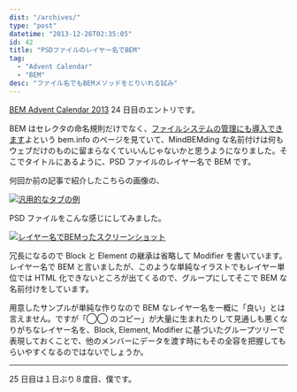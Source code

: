```yaml
---
dist: "/archives/"
type: "post"
datetime: "2013-12-26T02:35:05"
id: 42
title: "PSDファイルのレイヤー名でBEM"
tag:
  - "Advent Calendar"
  - "BEM"
desc: "ファイル名でもBEMメソッドをとりいれる試み"
---
```


[BEM Advent Calendar 2013](http://www.adventar.org/calendars/61) 24 日目のエントリです。

BEM はセレクタの命名規則だけでなく、[ファイルシステムの管理にも導入できます](http://bem.info/method/filesystem/)よという bem.info のページを見ていて、MindBEMding な名前付けは何もウェブだけのものに留まらなくていいんじゃないかと思うようになりました。そこでタイトルにあるように、PSD ファイルのレイヤー名で BEM です。

何回か前の記事で紹介したこちらの画像の、

<a href="/img/multiple-tabs/01.png"><img src="/img/multiple-tabs/01.png" alt="汎用的なタブの例" /></a>

PSD ファイルをこんな感じにしてみました。

<a href="/img/bem-layer-psd/01.png"><img src="/img/bem-layer-psd/01.png" alt="レイヤー名でBEMったスクリーンショット" /></a>

冗長になるので Block と Element の継承は省略して Modifier を書いています。レイヤー名で BEM と言いましたが、このような単純なイラストでもレイヤー単位では HTML 化できないところが出てくるので、グループにしてそこで BEM な名前付けをしています。

用意したサンプルが単純な作りなので BEM なレイヤー名を一概に「良い」とは言えません。ですが「◯◯ のコピー」が大量に生まれたりして見通しも悪くなりがちなレイヤー名を、Block, Element, Modifier に基づいたグループツリーで表現しておくことで、他のメンバーにデータを渡す時にもその全容を把握してもらいやすくなるのではないでしょうか。

---

25 日目は１日ぶり８度目、僕です。
